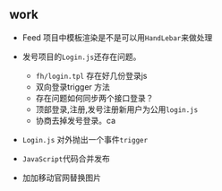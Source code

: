 ## work
* Feed 项目中模板渲染是不是可以用`HandLebar`来做处理
* 发号项目的`Login.js`还存在问题。

  - `fh/login.tpl` 存在好几份登录js
  - 双向登录trigger 方法
  - 存在问题如何同步两个接口登录？
  - 顶部登录,注册,发号注册新用户为公用`login.js`
  - 协商去掉发号登录。ca

* `Login.js` 对外抛出一个事件`trigger`
* `JavaScript`代码合并发布
* 加加移动官网替换图片

